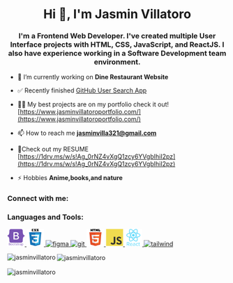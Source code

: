  <h1 align="center">Hi 👋, I'm Jasmin Villatoro</h1>
<h3 align="center">I'm a Frontend Web Developer. I've created multiple User Interface projects with HTML, CSS, JavaScript, and ReactJS. I also have experience working in a Software Development team environment.</h3>

- 🔭 I’m currently working on **Dine Restaurant Website**

- ✅ Recently finished [GitHub User Search App](https://github-user-search-app012.netlify.app/)

- 👨‍💻 My best projects are on my portfolio check it out! [https://www.jasminvillatoroportfolio.com/](https://www.jasminvillatoroportfolio.com/)

- 📫 How to reach me **jasminvilla321@gmail.com**

- 📄Check out my RESUME [https://1drv.ms/w/s!Ag_0rNZ4vXgQ1zcy6YVgbIhiI2pz](https://1drv.ms/w/s!Ag_0rNZ4vXgQ1zcy6YVgbIhiI2pz)

- ⚡ Hobbies **Anime,books,and nature**

<h3 align="left">Connect with me:</h3>
<p align="left">
</p>

<h3 align="left">Languages and Tools:</h3>
<p align="left"> <a href="https://getbootstrap.com" target="_blank" rel="noreferrer"> <img src="https://raw.githubusercontent.com/devicons/devicon/master/icons/bootstrap/bootstrap-plain-wordmark.svg" alt="bootstrap" width="40" height="40"/> </a> <a href="https://www.w3schools.com/css/" target="_blank" rel="noreferrer"> <img src="https://raw.githubusercontent.com/devicons/devicon/master/icons/css3/css3-original-wordmark.svg" alt="css3" width="40" height="40"/> </a> <a href="https://www.figma.com/" target="_blank" rel="noreferrer"> <img src="https://www.vectorlogo.zone/logos/figma/figma-icon.svg" alt="figma" width="40" height="40"/> </a> <a href="https://git-scm.com/" target="_blank" rel="noreferrer"> <img src="https://www.vectorlogo.zone/logos/git-scm/git-scm-icon.svg" alt="git" width="40" height="40"/> </a> <a href="https://www.w3.org/html/" target="_blank" rel="noreferrer"> <img src="https://raw.githubusercontent.com/devicons/devicon/master/icons/html5/html5-original-wordmark.svg" alt="html5" width="40" height="40"/> </a> <a href="https://developer.mozilla.org/en-US/docs/Web/JavaScript" target="_blank" rel="noreferrer"> <img src="https://raw.githubusercontent.com/devicons/devicon/master/icons/javascript/javascript-original.svg" alt="javascript" width="40" height="40"/> </a> <a href="https://reactjs.org/" target="_blank" rel="noreferrer"> <img src="https://raw.githubusercontent.com/devicons/devicon/master/icons/react/react-original-wordmark.svg" alt="react" width="40" height="40"/> </a> <a href="https://tailwindcss.com/" target="_blank" rel="noreferrer"> <img src="https://www.vectorlogo.zone/logos/tailwindcss/tailwindcss-icon.svg" alt="tailwind" width="40" height="40"/> </a> </p>

<p><img align="left" src="https://github-readme-stats.vercel.app/api/top-langs?username=jasminvillatoro&show_icons=true&locale=en&layout=compact" alt="jasminvillatoro" /></p>

<p>&nbsp;<img align="center" src="https://github-readme-stats.vercel.app/api?username=jasminvillatoro&show_icons=true&locale=en" alt="jasminvillatoro" /></p>

<p><img align="center" src="https://github-readme-streak-stats.herokuapp.com/?user=jasminvillatoro&" alt="jasminvillatoro" /></p>


